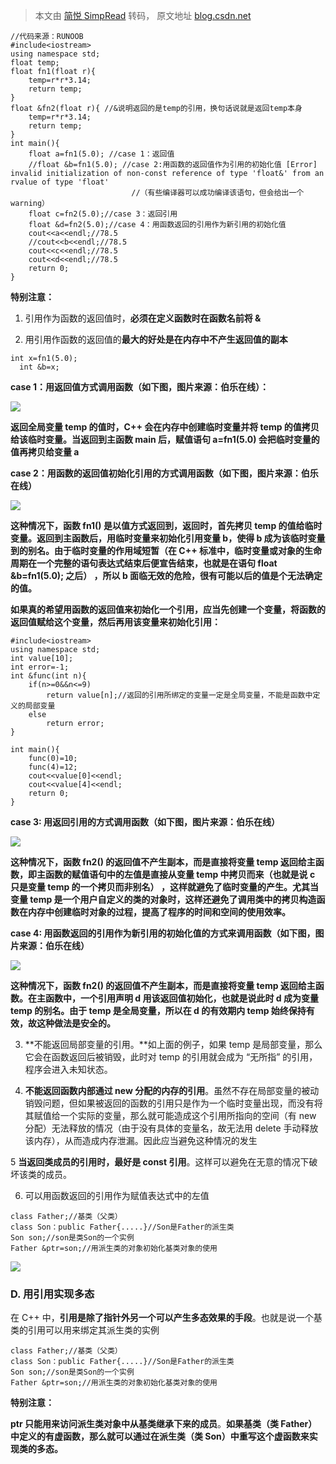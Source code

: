 > 本文由 [简悦 SimpRead](http://ksria.com/simpread/) 转码， 原文地址 [blog.csdn.net](https://blog.csdn.net/weixin_40539125/article/details/81410008?utm_medium=distribute.pc_relevant.none-task-blog-2%7Edefault%7EBlogCommendFromMachineLearnPai2%7Edefault-1.control&depth_1-utm_source=distribute.pc_relevant.none-task-blog-2%7Edefault%7EBlogCommendFromMachineLearnPai2%7Edefault-1.control)

```
//代码来源：RUNOOB
#include<iostream>
using namespace std;
float temp;
float fn1(float r){
    temp=r*r*3.14;
    return temp;
} 
float &fn2(float r){ //&说明返回的是temp的引用，换句话说就是返回temp本身
    temp=r*r*3.14;
    return temp;
}
int main(){
    float a=fn1(5.0); //case 1：返回值
    //float &b=fn1(5.0); //case 2:用函数的返回值作为引用的初始化值 [Error] invalid initialization of non-const reference of type 'float&' from an rvalue of type 'float'
                           //（有些编译器可以成功编译该语句，但会给出一个warning） 
    float c=fn2(5.0);//case 3：返回引用
    float &d=fn2(5.0);//case 4：用函数返回的引用作为新引用的初始化值
    cout<<a<<endl;//78.5
    //cout<<b<<endl;//78.5
    cout<<c<<endl;//78.5
    cout<<d<<endl;//78.5
    return 0;
}
```

**特别注意：**

1. 引用作为函数的返回值时，**必须在定义函数时在函数名前将 &**

2. 用引用作函数的返回值的**最大的好处是在内存中不产生返回值的副本**

```
int x=fn1(5.0);
  int &b=x;
```

**case 1：用返回值方式调用函数（如下图，图片来源：伯乐在线）：**

![](https://imgconvert.csdnimg.cn/aHR0cHM6Ly9pbWFnZXMyMDE3LmNuYmxvZ3MuY29tL2Jsb2cvOTAwNzE1LzIwMTcwOC85MDA3MTUtMjAxNzA4MjQyMTMzMzIyNzctMTQwMzgwNTQwNi5wbmc?x-oss-process=image/format,png)

**返回全局变量 temp 的值时，C++ 会在内存中创建临时变量并将 temp 的值拷贝给该临时变量。当返回到主函数 main 后，赋值语句 a=fn1(5.0) 会把临时变量的值再拷贝给变量 a**

**case 2：用函数的返回值初始化引用的方式调用函数（如下图，图片来源：伯乐在线）**

![](https://imgconvert.csdnimg.cn/aHR0cHM6Ly9pbWFnZXMyMDE3LmNuYmxvZ3MuY29tL2Jsb2cvOTAwNzE1LzIwMTcwOC85MDA3MTUtMjAxNzA4MjQyMTM5MDk3NjEtMTY5MzExMDQ3MC5wbmc?x-oss-process=image/format,png)

**这种情况下，函数 fn1() 是以值方式返回到，返回时，首先拷贝 temp 的值给临时变量。返回到主函数后，用临时变量来初始化引用变量 b，使得 b 成为该临时变量到的别名。由于临时变量的作用域短暂（在 C++ 标准中，临时变量或对象的生命周期在一个完整的语句表达式结束后便宣告结束，也就是在语句 float &b=fn1(5.0); 之后） ，所以 b 面临无效的危险，很有可能以后的值是个无法确定的值。**

 **如果真的希望用函数的返回值来初始化一个引用，应当先创建一个变量，将函数的返回值赋给这个变量，然后再用该变量来初始化引用：**

```
#include<iostream>
using namespace std;
int value[10];
int error=-1;
int &func(int n){
    if(n>=0&&n<=9)
        return value[n];//返回的引用所绑定的变量一定是全局变量，不能是函数中定义的局部变量 
    else
        return error;
}
 
int main(){
    func(0)=10;
    func(4)=12;
    cout<<value[0]<<endl;
    cout<<value[4]<<endl;
    return 0; 
}
```

 **case 3: 用返回引用的方式调用函数（如下图，图片来源：伯乐在线）**

![](https://imgconvert.csdnimg.cn/aHR0cHM6Ly9pbWFnZXMyMDE3LmNuYmxvZ3MuY29tL2Jsb2cvOTAwNzE1LzIwMTcwOC85MDA3MTUtMjAxNzA4MjQyMjU0MjQzMzktOTAxNTczNjQ3LnBuZw?x-oss-process=image/format,png)

**这种情况下，函数 fn2() 的返回值不产生副本，而是直接将变量 temp 返回给主函数，即主函数的赋值语句中的左值是直接从变量 temp 中拷贝而来（也就是说 c 只是变量 temp 的一个拷贝而非别名） ，这样就避免了临时变量的产生。尤其当变量 temp 是一个用户自定义的类的对象时，这样还避免了调用类中的拷贝构造函数在内存中创建临时对象的过程，提高了程序的时间和空间的使用效率。**

**case 4: 用函数返回的引用作为新引用的初始化值的方式来调用函数（如下图，图片来源：伯乐在线）**

![](https://imgconvert.csdnimg.cn/aHR0cHM6Ly9pbWFnZXMyMDE3LmNuYmxvZ3MuY29tL2Jsb2cvOTAwNzE1LzIwMTcwOC85MDA3MTUtMjAxNzA4MjQyMzEwNDc3MTQtNTUyODE2MTUucG5n?x-oss-process=image/format,png)

**这种情况下，函数 fn2() 的返回值不产生副本，而是直接将变量 temp 返回给主函数。在主函数中，一个引用声明 d 用该返回值初始化，也就是说此时 d 成为变量 temp 的别名。由于 temp 是全局变量，所以在 d 的有效期内 temp 始终保持有效，故这种做法是安全的。**

3. **不能返回局部变量的引用。**如上面的例子，如果 temp 是局部变量，那么它会在函数返回后被销毁，此时对 temp 的引用就会成为 “无所指” 的引用，程序会进入未知状态。

4. **不能返回函数内部通过 new 分配的内存的引用**。虽然不存在局部变量的被动销毁问题，但如果被返回的函数的引用只是作为一个临时变量出现，而没有将其赋值给一个实际的变量，那么就可能造成这个引用所指向的空间（有 new 分配）无法释放的情况（由于没有具体的变量名，故无法用 delete 手动释放该内存），从而造成内存泄漏。因此应当避免这种情况的发生

5 **当返回类成员的引用时，最好是 const 引用**。这样可以避免在无意的情况下破坏该类的成员。

6. 可以用函数返回的引用作为赋值表达式中的左值

```
class Father;//基类（父类）
class Son：public Father{.....}//Son是Father的派生类
Son son;//son是类Son的一个实例
Father &ptr=son;//用派生类的对象初始化基类对象的使用
```

![](https://imgconvert.csdnimg.cn/aHR0cHM6Ly9pbWFnZXMyMDE3LmNuYmxvZ3MuY29tL2Jsb2cvOTAwNzE1LzIwMTcwOC85MDA3MTUtMjAxNzA4MjQyMzM4NDM1NTgtMTczMTMzOTU3NC5wbmc?x-oss-process=image/format,png)

### D. 用引用实现多态

在 C++ 中，**引用是除了指针外另一个可以产生多态效果的手段**。也就是说一个基类的引用可以用来绑定其派生类的实例

```
class Father;//基类（父类）
class Son：public Father{.....}//Son是Father的派生类
Son son;//son是类Son的一个实例
Father &ptr=son;//用派生类的对象初始化基类对象的使用
```

**特别注意：**

**ptr 只能用来访问派生类对象中从基类继承下来的成员**。**如果基类（类 Father）中定义的有虚函数，那么就可以通过在派生类（类 Son）中重写这个虚函数来实现类的多态。**